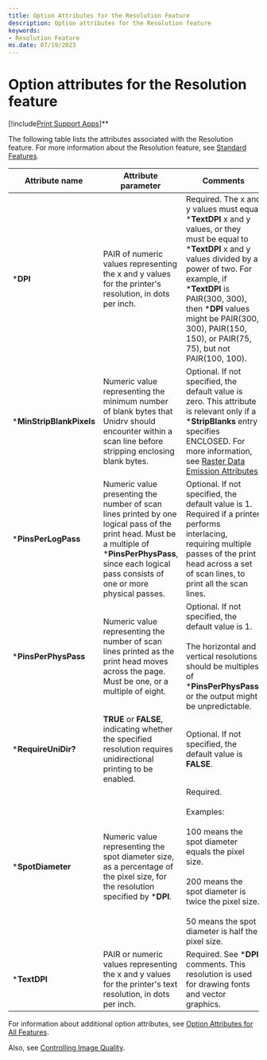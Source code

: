 ```yaml
---
title: Option Attributes for the Resolution Feature
description: Option attributes for the Resolution feature
keywords:
- Resolution Feature
ms.date: 07/19/2023
---
```


# Option attributes for the Resolution feature

[!include[Print Support Apps](../includes/print-support-apps.md)]**

The following table lists the attributes associated with the Resolution feature. For more information about the Resolution feature, see [Standard Features](standard-features.md).

| Attribute name | Attribute parameter | Comments |
|--|--|--|
| \***DPI** | PAIR of numeric values representing the x and y values for the printer's resolution, in dots per inch. | Required. The x and y values must equal \***TextDPI** x and y values, or they must be equal to \***TextDPI** x and y values divided by a power of two. For example, if \***TextDPI** is PAIR(300, 300), then \***DPI** values might be PAIR(300, 300), PAIR(150, 150), or PAIR(75, 75), but not PAIR(100, 100). |
| \***MinStripBlankPixels** | Numeric value representing the minimum number of blank bytes that Unidrv should encounter within a scan line before stripping enclosing blank bytes. | Optional. If not specified, the default value is zero. This attribute is relevant only if a \***StripBlanks** entry specifies ENCLOSED. For more information, see [Raster Data Emission Attributes](raster-data-emission-attributes.md). |
| \***PinsPerLogPass** | Numeric value presenting the number of scan lines printed by one logical pass of the print head. Must be a multiple of \***PinsPerPhysPass**, since each logical pass consists of one or more physical passes. | Optional. If not specified, the default value is 1. Required if a printer performs interlacing, requiring multiple passes of the print head across a set of scan lines, to print all the scan lines. |
| \***PinsPerPhysPass** | Numeric value representing the number of scan lines printed as the print head moves across the page. Must be one, or a multiple of eight. | Optional. If not specified, the default value is 1.<br><br>The horizontal and vertical resolutions should be multiples of \***PinsPerPhysPass**, or the output might be unpredictable. |
| \***RequireUniDir?** | **TRUE** or **FALSE**, indicating whether the specified resolution requires unidirectional printing to be enabled. | Optional. If not specified, the default value is **FALSE**. |
| \***SpotDiameter** | Numeric value representing the spot diameter size, as a percentage of the pixel size, for the resolution specified by \***DPI**. | Required.<br><br>Examples:<br><br>100 means the spot diameter equals the pixel size.<br><br>200 means the spot diameter is twice the pixel size.<br><br>50 means the spot diameter is half the pixel size. |
| \***TextDPI** | PAIR or numeric values representing the x and y values for the printer's text resolution, in dots per inch. | Required. See \***DPI** comments. This resolution is used for drawing fonts and vector graphics. |

For information about additional option attributes, see [Option Attributes for All Features](option-attributes-for-all-features.md).

Also, see [Controlling Image Quality](controlling-image-quality.md).
